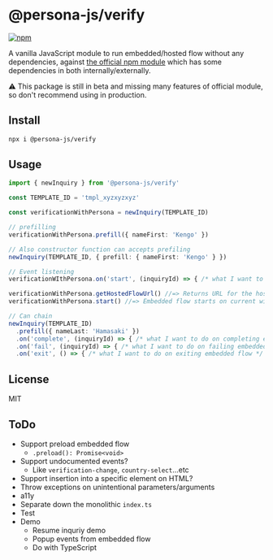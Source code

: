 # @persona-js/verify

[![npm](https://img.shields.io/npm/v/@persona-js/verify.svg?style=for-the-badge)](https://www.npmjs.com/package/@persona-js/verify)

A vanilla JavaScript module to run embedded/hosted flow without any dependencies, against [the official npm module](https://www.npmjs.com/package/persona) which has some dependencies in both internally/externally.

⚠️ This package is still in beta and missing many features of official module, so don't recommend using in production.

## Install

```sh
npx i @persona-js/verify
```

## Usage

```ts
import { newInquiry } from '@persona-js/verify'

const TEMPLATE_ID = 'tmpl_xyzxyzxyz'

const verificationWithPersona = newInquiry(TEMPLATE_ID)

// prefilling
verificationWithPersona.prefill({ nameFirst: 'Kengo' })

// Also constructor function can accepts prefiling
newInquiry(TEMPLATE_ID, { prefill: { nameFirst: 'Kengo' } })

// Event listening
verificationWIthPersona.on('start', (inquiryId) => { /* what I want to do on starting inquiry flow */ })

verificationWithPersona.getHostedFlowUrl() //=> Returns URL for the hosted flow
verificationWithPersona.start() //=> Embedded flow starts on current window

// Can chain
newInquiry(TEMPLATE_ID)
  .prefill({ nameLast: 'Hamasaki' })
  .on('complete', (inquiryId) => { /* what I want to do on completing embedded flow */ })
  .on('fail', (inquiryId) => { /* what I want to do on failing embedded flow */ })
  .on('exit', () => { /* what I want to do on exiting embedded flow */ })
```

## License

MIT

## ToDo

- Support preload embedded flow
  - `.preload(): Promise<void>`
- Support undocumented events?
  - Like `verification-change`, `country-select`...etc
- Support insertion into a specific element on HTML?
- Throw exceptions on unintentional parameters/arguments
- a11y
- Separate down the monolithic `index.ts`
- Test
- Demo
  - Resume inquriy demo
  - Popup events from embedded flow
  - Do with TypeScript

